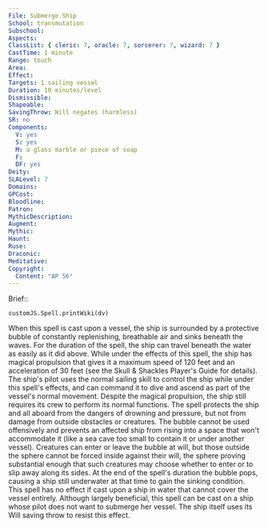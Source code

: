 ```yaml
---
File: Submerge Ship
School: transmutation
Subschool: 
Aspects: 
ClassList: { cleric: 7, oracle: 7, sorcerer: 7, wizard: 7 }
CastTime: 1 minute
Range: touch
Area: 
Effect: 
Targets: 1 sailing vessel
Duration: 10 minutes/level
Dismissible: 
Shapeable: 
SavingThrow: Will negates (harmless)
SR: no
Components:
  V: yes
  S: yes
  M: a glass marble or piece of soap
  F: 
  DF: yes
Deity: 
SLALevel: 7
Domains: 
GPCost: 
Bloodline: 
Patron: 
MythicDescription: 
Augment: 
Mythic: 
Haunt: 
Ruse: 
Draconic: 
Meditative: 
Copyright:
  Content: "AP 56"
---
```

Brief:: 

```dataviewjs
customJS.Spell.printWiki(dv)
```

When this spell is cast upon a vessel, the ship is surrounded by a protective bubble of constantly replenishing, breathable air and sinks beneath the waves. For the duration of the spell, the ship can travel beneath the water as easily as it did above. While under the effects of this spell, the ship has magical propulsion that gives it a maximum speed of 120 feet and an acceleration of 30 feet (see the Skull & Shackles Player's Guide for details). The ship's pilot uses the normal sailing skill to control the ship while under this spell's effects, and can command it to dive and ascend as part of the vessel's normal movement. Despite the magical propulsion, the ship still requires its crew to perform its normal functions.  The spell protects the ship and all aboard from the dangers of drowning and pressure, but not from damage from outside obstacles or creatures. The bubble cannot be used offensively and prevents an affected ship from rising into a space that won't accommodate it (like a sea cave too small to contain it or under another vessel). Creatures can enter or leave the bubble at will, but those outside the sphere cannot be forced inside against their will, the sphere proving substantial enough that such creatures may choose whether to enter or to slip away along its sides. At the end of the spell's duration the bubble pops, causing a ship still underwater at that time to gain the sinking condition. This spell has no effect if cast upon a ship in water that cannot cover the vessel entirely.  Although largely beneficial, this spell can be cast on a ship whose pilot does not want to submerge her vessel. The ship itself uses its Will saving throw to resist this effect.
